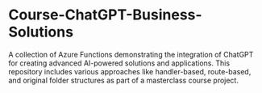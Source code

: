 # Course-ChatGPT-Business-Solutions
A collection of Azure Functions demonstrating the integration of ChatGPT for creating advanced AI-powered solutions and applications. This repository includes various approaches like handler-based, route-based, and original folder structures as part of a masterclass course project.
